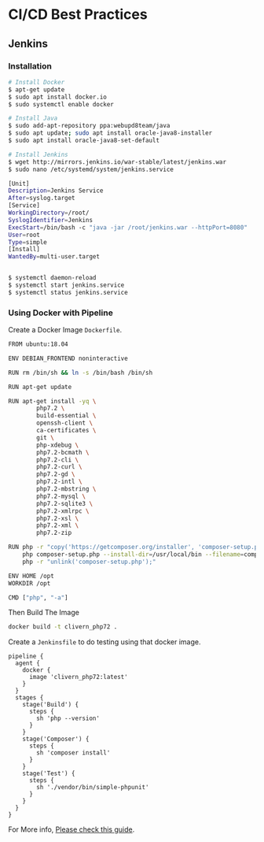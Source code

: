 CI/CD Best Practices
====================

Jenkins
-------

### Installation

```bash
# Install Docker
$ apt-get update
$ sudo apt install docker.io
$ sudo systemctl enable docker

# Install Java
$ sudo add-apt-repository ppa:webupd8team/java
$ sudo apt update; sudo apt install oracle-java8-installer
$ sudo apt install oracle-java8-set-default

# Install Jenkins
$ wget http://mirrors.jenkins.io/war-stable/latest/jenkins.war
$ sudo nano /etc/systemd/system/jenkins.service

[Unit]
Description=Jenkins Service
After=syslog.target
[Service]
WorkingDirectory=/root/
SyslogIdentifier=Jenkins
ExecStart=/bin/bash -c "java -jar /root/jenkins.war --httpPort=8080"
User=root
Type=simple
[Install]
WantedBy=multi-user.target


$ systemctl daemon-reload
$ systemctl start jenkins.service
$ systemctl status jenkins.service
```

### Using Docker with Pipeline

Create a Docker Image `Dockerfile`.

```bash
FROM ubuntu:18.04

ENV DEBIAN_FRONTEND noninteractive

RUN rm /bin/sh && ln -s /bin/bash /bin/sh

RUN apt-get update

RUN apt-get install -yq \
        php7.2 \
        build-essential \
        openssh-client \
        ca-certificates \
        git \
        php-xdebug \
        php7.2-bcmath \
        php7.2-cli \
        php7.2-curl \
        php7.2-gd \
        php7.2-intl \
        php7.2-mbstring \
        php7.2-mysql \
        php7.2-sqlite3 \
        php7.2-xmlrpc \
        php7.2-xsl \
        php7.2-xml \
        php7.2-zip

RUN php -r "copy('https://getcomposer.org/installer', 'composer-setup.php');" && \
    php composer-setup.php --install-dir=/usr/local/bin --filename=composer && \
    php -r "unlink('composer-setup.php');"

ENV HOME /opt
WORKDIR /opt

CMD ["php", "-a"]
```

Then Build The Image

```bash
docker build -t clivern_php72 .
```

Create a `Jenkinsfile` to do testing using that docker image.

```
pipeline {
  agent {
    docker {
      image 'clivern_php72:latest'
    }
  }
  stages {
    stage('Build') {
      steps {
        sh 'php --version'
      }
    }
    stage('Composer') {
      steps {
        sh 'composer install'
      }
    }
    stage('Test') {
      steps {
        sh './vendor/bin/simple-phpunit'
      }
    }
  }
}
```

For More info, [Please check this guide](https://jenkins.io/doc/book/pipeline/docker/).
